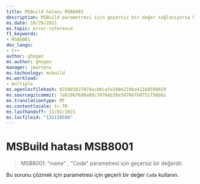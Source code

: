 ```yaml
---
title: MSBuild hatası MSB8001
description: MSBuild parametresi için geçersiz bir değer sağlanıyorsa MSB8001 hatası oluşuyor.
ms.date: 10/29/2021
ms.topic: error-reference
f1_keywords:
- MSB8001
dev_langs:
- C++
author: ghogen
ms.author: ghogen
manager: jmartens
ms.technology: msbuild
ms.workload:
- multiple
ms.openlocfilehash: 82580162707dacb6cafe280e219ba4116859b029
ms.sourcegitcommit: 7a820b7698a8dcf076eb36e3d766fb0751f56bb1
ms.translationtype: MT
ms.contentlocale: tr-TR
ms.lasthandoff: 11/02/2021
ms.locfileid: "131130596"
---
```

# <a name="msbuild-error-msb8001"></a>MSBuild hatası MSB8001

> MSB8001: "*name*" , "Code" parametresi için geçersiz bir değerdir.

Bu sorunu çözmek için parametresi için geçerli bir değer `Code` kullanın.
